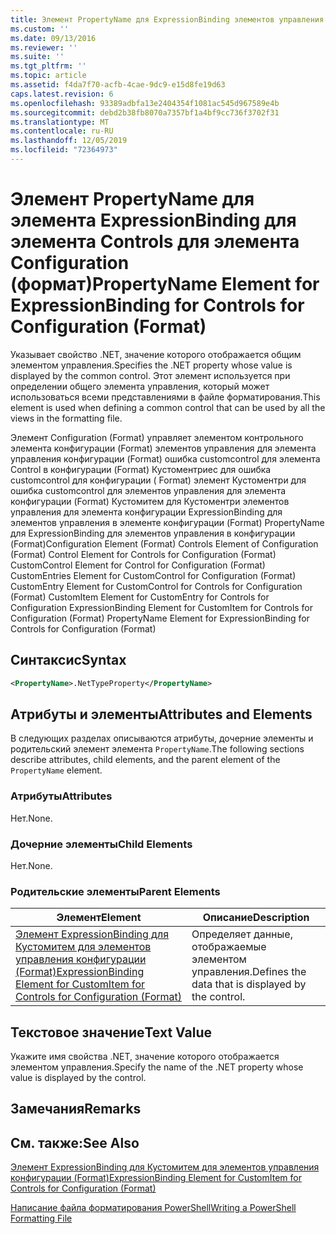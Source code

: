 ```yaml
---
title: Элемент PropertyName для ExpressionBinding элементов управления в конфигурации (Format) | Документация Майкрософт
ms.custom: ''
ms.date: 09/13/2016
ms.reviewer: ''
ms.suite: ''
ms.tgt_pltfrm: ''
ms.topic: article
ms.assetid: f4da7f70-acfb-4cae-9dc9-e15d8fe19d63
caps.latest.revision: 6
ms.openlocfilehash: 93389adbfa13e2404354f1081ac545d967589e4b
ms.sourcegitcommit: debd2b38fb8070a7357bf1a4bf9cc736f3702f31
ms.translationtype: MT
ms.contentlocale: ru-RU
ms.lasthandoff: 12/05/2019
ms.locfileid: "72364973"
---
```

# <a name="propertyname-element-for-expressionbinding-for-controls-for-configuration-format"></a><span data-ttu-id="ab829-102">Элемент PropertyName для элемента ExpressionBinding для элемента Controls для элемента Configuration (формат)</span><span class="sxs-lookup"><span data-stu-id="ab829-102">PropertyName Element for ExpressionBinding for Controls for Configuration (Format)</span></span>

<span data-ttu-id="ab829-103">Указывает свойство .NET, значение которого отображается общим элементом управления.</span><span class="sxs-lookup"><span data-stu-id="ab829-103">Specifies the .NET property whose value is displayed by the common control.</span></span> <span data-ttu-id="ab829-104">Этот элемент используется при определении общего элемента управления, который может использоваться всеми представлениями в файле форматирования.</span><span class="sxs-lookup"><span data-stu-id="ab829-104">This element is used when defining a common control that can be used by all the views in the formatting file.</span></span>

<span data-ttu-id="ab829-105">Элемент Configuration (Format) управляет элементом контрольного элемента конфигурации (Format) элементов управления для элемента управления конфигурации (Format) ошибка customcontrol для элемента Control в конфигурации (Format) Кустоментриес для ошибка customcontrol для конфигурации ( Format) элемент Кустоментри для ошибка customcontrol для элементов управления для элемента конфигурации (Format) Кустомитем для Кустоментри элементов управления для элемента конфигурации ExpressionBinding для элементов управления в элементе конфигурации (Format) PropertyName для ExpressionBinding для элементов управления в конфигурации (Format)</span><span class="sxs-lookup"><span data-stu-id="ab829-105">Configuration Element (Format) Controls Element of Configuration (Format) Control Element for Controls for Configuration (Format) CustomControl Element for Control for Configuration (Format) CustomEntries Element for CustomControl for Configuration (Format) CustomEntry Element for CustomControl for Controls for Configuration (Format) CustomItem Element for CustomEntry for Controls for Configuration ExpressionBinding Element for CustomItem for Controls for Configuration (Format) PropertyName Element for ExpressionBinding for Controls for Configuration (Format)</span></span>

## <a name="syntax"></a><span data-ttu-id="ab829-106">Синтаксис</span><span class="sxs-lookup"><span data-stu-id="ab829-106">Syntax</span></span>

```xml
<PropertyName>.NetTypeProperty</PropertyName>
```

## <a name="attributes-and-elements"></a><span data-ttu-id="ab829-107">Атрибуты и элементы</span><span class="sxs-lookup"><span data-stu-id="ab829-107">Attributes and Elements</span></span>

<span data-ttu-id="ab829-108">В следующих разделах описываются атрибуты, дочерние элементы и родительский элемент элемента `PropertyName`.</span><span class="sxs-lookup"><span data-stu-id="ab829-108">The following sections describe attributes, child elements, and the parent element of the `PropertyName` element.</span></span>

### <a name="attributes"></a><span data-ttu-id="ab829-109">Атрибуты</span><span class="sxs-lookup"><span data-stu-id="ab829-109">Attributes</span></span>

<span data-ttu-id="ab829-110">Нет.</span><span class="sxs-lookup"><span data-stu-id="ab829-110">None.</span></span>

### <a name="child-elements"></a><span data-ttu-id="ab829-111">Дочерние элементы</span><span class="sxs-lookup"><span data-stu-id="ab829-111">Child Elements</span></span>

<span data-ttu-id="ab829-112">Нет.</span><span class="sxs-lookup"><span data-stu-id="ab829-112">None.</span></span>

### <a name="parent-elements"></a><span data-ttu-id="ab829-113">Родительские элементы</span><span class="sxs-lookup"><span data-stu-id="ab829-113">Parent Elements</span></span>

|<span data-ttu-id="ab829-114">Элемент</span><span class="sxs-lookup"><span data-stu-id="ab829-114">Element</span></span>|<span data-ttu-id="ab829-115">Описание</span><span class="sxs-lookup"><span data-stu-id="ab829-115">Description</span></span>|
|-------------|-----------------|
|[<span data-ttu-id="ab829-116">Элемент ExpressionBinding для Кустомитем для элементов управления конфигурации (Format)</span><span class="sxs-lookup"><span data-stu-id="ab829-116">ExpressionBinding Element for CustomItem for Controls for Configuration (Format)</span></span>](./expressionbinding-element-for-customitem-for-controls-for-configuration-format.md)|<span data-ttu-id="ab829-117">Определяет данные, отображаемые элементом управления.</span><span class="sxs-lookup"><span data-stu-id="ab829-117">Defines the data that is displayed by the control.</span></span>|

## <a name="text-value"></a><span data-ttu-id="ab829-118">Текстовое значение</span><span class="sxs-lookup"><span data-stu-id="ab829-118">Text Value</span></span>

<span data-ttu-id="ab829-119">Укажите имя свойства .NET, значение которого отображается элементом управления.</span><span class="sxs-lookup"><span data-stu-id="ab829-119">Specify the name of the .NET property whose value is displayed by the control.</span></span>

## <a name="remarks"></a><span data-ttu-id="ab829-120">Замечания</span><span class="sxs-lookup"><span data-stu-id="ab829-120">Remarks</span></span>

## <a name="see-also"></a><span data-ttu-id="ab829-121">См. также:</span><span class="sxs-lookup"><span data-stu-id="ab829-121">See Also</span></span>

[<span data-ttu-id="ab829-122">Элемент ExpressionBinding для Кустомитем для элементов управления конфигурации (Format)</span><span class="sxs-lookup"><span data-stu-id="ab829-122">ExpressionBinding Element for CustomItem for Controls for Configuration (Format)</span></span>](./expressionbinding-element-for-customitem-for-controls-for-configuration-format.md)

[<span data-ttu-id="ab829-123">Написание файла форматирования PowerShell</span><span class="sxs-lookup"><span data-stu-id="ab829-123">Writing a PowerShell Formatting File</span></span>](./writing-a-powershell-formatting-file.md)
